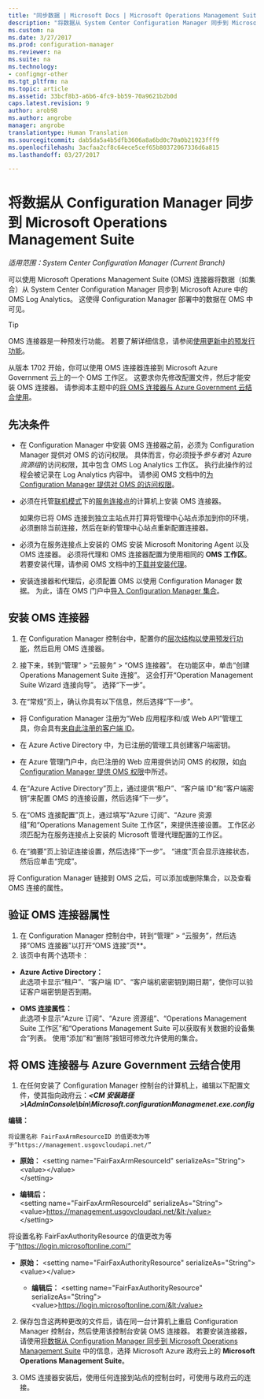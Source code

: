 ```yaml
---
title: "同步数据 | Microsoft Docs | Microsoft Operations Management Suite "
description: "将数据从 System Center Configuration Manager 同步到 Microsoft Operations Management Suite。"
ms.custom: na
ms.date: 3/27/2017
ms.prod: configuration-manager
ms.reviewer: na
ms.suite: na
ms.technology:
- configmgr-other
ms.tgt_pltfrm: na
ms.topic: article
ms.assetid: 33bcf8b3-a6b6-4fc9-bb59-70a9621b2b0d
caps.latest.revision: 9
author: arob98
ms.author: angrobe
manager: angrobe
translationtype: Human Translation
ms.sourcegitcommit: dab5da5a4b5dfb3606a8a6bd0c70a0b21923fff9
ms.openlocfilehash: 3acfaa2cf8c64ece5cef65b80372067336d6a815
ms.lasthandoff: 03/27/2017

---
```



# <a name="sync-data-from-configuration-manager-to-the-microsoft-operations-management-suite"></a>将数据从 Configuration Manager 同步到 Microsoft Operations Management Suite


*适用范围：System Center Configuration Manager (Current Branch)*

可以使用 Microsoft Operations Management Suite (OMS) 连接器将数据（如集合）从 System Center Configuration Manager 同步到 Microsoft Azure 中的 OMS Log Analytics。 这使得 Configuration Manager 部署中的数据在 OMS 中可见。
> [!TIP]
> OMS 连接器是一种预发行功能。 若要了解详细信息，请参阅[使用更新中的预发行功能](/sccm/core/servers/manage/pre-release-features)。

从版本 1702 开始，你可以使用 OMS 连接器连接到 Microsoft Azure Government 云上的一个 OMS 工作区。 这要求你先修改配置文件，然后才能安装 OMS 连接器。 请参阅本主题中的[将 OMS 连接器与 Azure Government 云结合使用](#fairfaxconfig)。

## <a name="prerequisites"></a>先决条件
- 在 Configuration Manager 中安装 OMS 连接器之前，必须为 Configuration Manager 提供对 OMS 的访问权限。 具体而言，你必须授予*参与者*对 Azure *资源组*的访问权限，其中包含 OMS Log Analytics 工作区。 执行此操作的过程会被记录在 Log Analytics 内容中。 请参阅 OMS 文档中的[为 Configuration Manager 提供对 OMS 的访问权限](https://docs.microsoft.com/azure/log-analytics/log-analytics-sccm#provide-configuration-manager-with-permissions-to-oms)。

- 必须在托管[联机模式](/sccm/core/servers/deploy/configure/about-the-service-connection-point#a-namebkmkmodesa-modes-of-operation)下的[服务连接点](/sccm/core/servers/deploy/configure/about-the-service-connection-point)的计算机上安装 OMS 连接器。

  如果你已将 OMS 连接到独立主站点并打算将管理中心站点添加到你的环境，必须删除当前连接，然后在新的管理中心站点重新配置连接器。

- 必须为在服务连接点上安装的 OMS 安装 Microsoft Monitoring Agent 以及 OMS 连接器。  必须将代理和 OMS 连接器配置为使用相同的 **OMS 工作区**。 若要安装代理，请参阅 OMS 文档中的[下载并安装代理](https://docs.microsoft.com/azure/log-analytics/log-analytics-sccm#download-and-install-the-agent)。

- 安装连接器和代理后，必须配置 OMS 以使用 Configuration Manager 数据。  为此，请在 OMS 门户中[导入 Configuration Manager 集合](https://docs.microsoft.com/azure/log-analytics/log-analytics-sccm#import-collections)。



## <a name="install-the-oms-connector"></a>安装 OMS 连接器  
1. 在 Configuration Manager 控制台中，配置你的[层次结构以使用预发行功能](/sccm/core/servers/manage/pre-release-features)，然后启用 OMS 连接器。  

2. 接下来，转到“管理” > “云服务” > “OMS 连接器”。 在功能区中，单击“创建 Operations Management Suite 连接”。 这会打开“Operation Management Suite Wizard 连接向导”。 选择“下一步”。  


3.    在“常规”页上，确认你具有以下信息，然后选择“下一步”。  
  - 将 Configuration Manager 注册为“Web 应用程序和/或 Web API”管理工具，你会具有[来自此注册的客户端 ID](https://docs.microsoft.com/azure/active-directory/develop/active-directory-integrating-applications)。  
  - 在 Azure Active Directory 中，为已注册的管理工具创建客户端密钥。  

  - 在 Azure 管理门户中，向已注册的 Web 应用提供访问 OMS 的权限，如[向 Configuration Manager 提供 OMS 权限](https://docs.microsoft.com/azure/log-analytics/log-analytics-sccm#provide-configuration-manager-with-permissions-to-oms)中所述。  

4.    在“Azure Active Directory”页上，通过提供“租户”、“客户端 ID”和“客户端密钥”来配置 OMS 的连接设置，然后选择“下一步”。  

5.    在“OMS 连接配置”页上，通过填写“Azure 订阅”、“Azure 资源组”和“Operations Management Suite 工作区”，来提供连接设置。  工作区必须匹配为在服务连接点上安装的 Microsoft 管理代理配置的工作区。  

6.    在“摘要”页上验证连接设置，然后选择“下一步”。 “进度”页会显示连接状态，然后应单击“完成”。

将 Configuration Manager 链接到 OMS 之后，可以添加或删除集合，以及查看 OMS 连接的属性。

## <a name="verify-the-oms-connector-properties"></a>验证 OMS 连接器属性
1.    在 Configuration Manager 控制台中，转到“管理” > “云服务”，然后选择“OMS 连接器”以打开“OMS 连接”页**。
2.    该页中有两个选项卡：
  - **Azure Active Directory：**   
    此选项卡显示“租户”、“客户端 ID”、“客户端机密密钥到期日期”，使你可以验证客户端密钥是否到期。

  - **OMS 连接属性：**  
    此选项卡显示“Azure 订阅”、“Azure 资源组”、“Operations Management Suite 工作区”和“Operations Management Suite 可以获取有关数据的设备集合”列表。 使用“添加”和“删除”按钮可修改允许使用的集合。

## <a name="fairfaxconfig"> </a>将 OMS 连接器与 Azure Government 云结合使用


1.  在任何安装了 Configuration Manager 控制台的计算机上，编辑以下配置文件，使其指向政府云：***&lt;CM 安装路径>\AdminConsole\bin\Microsoft.configurationManagmenet.exe.config***

  **编辑：**

    将设置名称 FairFaxArmResourceID 的值更改为等于“https://management.usgovcloudapi.net/”

   - **原始：**
      &lt;setting name="FairFaxArmResourceId" serializeAs="String">   
      &lt;value>&lt;/value>   
      &lt;/setting>

   - **编辑后：**     
      &lt;setting name="FairFaxArmResourceId" serializeAs="String"> &lt;value>https://management.usgovcloudapi.net/&lt;/value>  
      &lt;/setting>

  将设置名称 FairFaxAuthorityResource 的值更改为等于“https://login.microsoftonline.com/”

  - **原始：**
    &lt;setting name="FairFaxAuthorityResource" serializeAs="String">   
    &lt;value>&lt;/value>

    - **编辑后：**
    &lt;setting name="FairFaxAuthorityResource" serializeAs="String">   
    &lt;value>https://login.microsoftonline.com/&lt;/value>

2.    保存包含这两种更改的文件后，请在同一台计算机上重启 Configuration Manager 控制台，然后使用该控制台安装 OMS 连接器。 若要安装连接器，请使用[将数据从 Configuration Manager 同步到 Microsoft Operations Management Suite](/sccm/core/clients/manage/sync-data-microsoft-operations-management-suite) 中的信息，选择 Microsoft Azure 政府云上的 **Microsoft Operations Management Suite**。

3.    OMS 连接器安装后，使用任何连接到站点的控制台时，可使用与政府云的连接。

